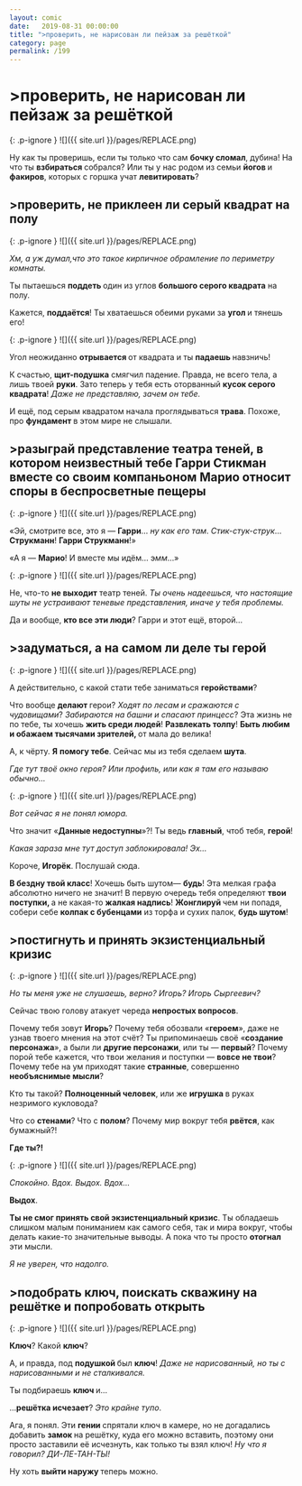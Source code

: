 ```yaml
---
layout: comic
date:   2019-08-31 00:00:00 
title: ">проверить, не нарисован ли пейзаж за решёткой"
category: page
permalink: /199
---
```

# >проверить, не нарисован ли пейзаж за решёткой

{: .p-ignore }
![]({{ site.url }}/pages/REPLACE.png)

Ну как ты проверишь, если ты только что сам <strong>бочку сломал</strong>, дубина! На что ты <strong>взбираться </strong>собрался? Или ты у нас родом из семьи <strong>йогов </strong>и <strong>факиров</strong>, которых с горшка учат <strong>левитировать</strong>?

## >проверить, не приклеен ли серый квадрат на полу

{: .p-ignore }
![]({{ site.url }}/pages/REPLACE.png)

<em>Хм, а уж думал,что это такое кирпичное обрамление по периметру комнаты.</em>

Ты пытаешься <strong>поддеть </strong>один из углов <strong>большого серого квадрата</strong> на полу.

Кажется, <strong>поддаётся</strong>! Ты хватаешься обеими руками за <strong>угол </strong>и тянешь его!

{: .p-ignore }
![]({{ site.url }}/pages/REPLACE.png)

Угол неожиданно <strong>отрывается </strong>от квадрата и ты <strong>падаешь </strong>навзничь!

К счастью, <strong>щит-подушка</strong> смягчил падение. Правда, не всего тела, а лишь твоей <strong>руки</strong>. Зато теперь у тебя есть оторванный <strong>кусок серого квадрата</strong>! <em>Даже не представляю, зачем он тебе.</em>

И ещё, под серым квадратом начала проглядываться <strong>трава</strong>. Похоже, про <strong>фундамент </strong>в этом мире не слышали.

## >разыграй представление театра теней, в котором неизвестный тебе Гарри Стикман вместе со своим компаньоном Марио относит споры в беспросветные пещеры

{: .p-ignore }
![]({{ site.url }}/pages/REPLACE.png)

«Эй, смотрите все, это я — <strong>Гарри</strong>… <em>ну как его там</em>. <em>Стик-стук-струк</em>… <strong>Струкманн</strong>! <strong>Гарри Струкманн</strong>!»

«А я — <strong>Марио</strong>! И вместе мы идём… э<em>мм</em>…»

{: .p-ignore }
![]({{ site.url }}/pages/REPLACE.png)

Не, что-то <strong>не выходит</strong> театр теней. <em>Ты очень надеешься, что настоящие шуты не устраивают теневые представления, иначе у тебя проблемы.</em>

Да и вообще, <strong>кто все эти люди</strong>? Гарри и этот ещё, второй…

## >задуматься, а на самом ли деле ты герой

{: .p-ignore }
![]({{ site.url }}/pages/REPLACE.png)

А действительно, с какой стати тебе заниматься <strong>геройствами</strong>?

Что вообще <strong>делают </strong>герои? <em>Ходят по лесам и сражаются с чудовищами</em>? <em>Забираются на башни и спасают принцесс</em>? Эта жизнь не по тебе, ты хочешь <strong>жить среди людей</strong>! <strong>Развлекать толпу</strong>! <strong>Быть любим и обажаем тысячами зрителей, </strong>от мала до велика!

А, к чёрту. <strong>Я</strong> <strong>помогу тебе</strong>. Сейчас мы из тебя сделаем <strong>шута</strong>.

<em>Где тут твоё окно героя? Или профиль, или как я там его называю обычно…</em>

{: .p-ignore }
![]({{ site.url }}/pages/REPLACE.png)

<em>Вот сейчас я не понял юмора.</em>

Что значит «<strong>Данные недоступны</strong>»?! Ты ведь <strong>главный</strong>, чтоб тебя, <strong>герой</strong>! 

<em>Какая зараза мне тут доступ заблокировала! Эх…</em>

Короче, <strong>Игорёк</strong>. Послушай сюда.

<strong>В бездну твой класс</strong>! Хочешь быть шутом— <strong>будь</strong>! Эта мелкая графа абсолютно ничего не значит! В первую очередь тебя определяют <strong>твои поступки, </strong>а не какая-то <strong>жалкая надпись</strong>! <strong>Жонглируй </strong>чем ни попадя, собери себе <strong>колпак с бубенцами</strong> из торфа и сухих палок, <strong>будь шутом</strong>!

## >постигнуть и принять экзистенциальный кризис

{: .p-ignore }
![]({{ site.url }}/pages/REPLACE.png)

<em>Но ты меня уже не слушаешь, верно? Игорь? Игорь Сыргеевич?</em>

Сейчас твою голову атакует череда <strong>непростых вопросов</strong>. 

Почему тебя зовут <strong>Игорь</strong>? Почему тебя обозвали «<strong>героем</strong>», даже не узнав твоего мнения на этот счёт? Ты припоминаешь своё «<strong>создание персонажа</strong>», а были ли <strong>другие персонажи</strong>, или ты — <strong>первый</strong>? Почему порой тебе кажется, что твои желания и поступки — <strong>вовсе не твои</strong>? Почему тебе на ум приходят такие <strong>странные</strong>, совершенно <strong>необъяснимые мысли</strong>?

Кто ты такой? <strong>Полноценный человек</strong>, или же <strong>игрушка </strong>в руках незримого кукловода?

Что со <strong>стенами</strong>? Что с <strong>полом</strong>? Почему мир вокруг тебя <strong>рвётся</strong>, как бумажный?! 

<strong>Где ты?!</strong>

{: .p-ignore }
![]({{ site.url }}/pages/REPLACE.png)

<em>Спокойно. Вдох. Выдох. Вдох…</em>

<strong>Выдох</strong>.

<strong>Ты не смог принять свой экзистенциальный кризис</strong>. Ты обладаешь слишком малым пониманием как самого себя, так и мира вокруг, чтобы делать какие-то значительные выводы. А пока что ты просто <strong>отогнал </strong>эти мысли.

<em>Я не уверен, что надолго.</em>

## >подобрать ключ, поискать скважину на решётке и попробовать открыть

{: .p-ignore }
![]({{ site.url }}/pages/REPLACE.png)

<strong>Ключ</strong>? Какой <strong>ключ</strong>?

А, и правда, под <strong>подушкой </strong>был <strong>ключ</strong>! <em>Даже не нарисованный, но ты с нарисованными и не сталкивался.</em>

Ты подбираешь <strong>ключ </strong>и…

…<strong>решётка исчезает</strong>? <em>Это крайне тупо</em>.

Ага, я понял. Эти <strong>гении </strong>спрятали ключ в камере, но не догадались добавить <strong>замок </strong>на решётку, куда его можно вставить, поэтому они просто заставили её исчезнуть, как только ты взял ключ! <em>Ну что я говорил? ДИ-ЛЕ-ТАН-ТЫ!</em>

Ну хоть <strong>выйти наружу </strong>теперь можно.
